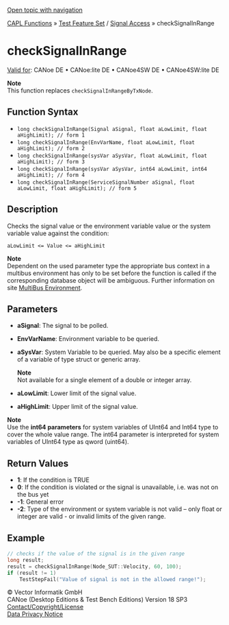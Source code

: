 [Open topic with navigation](../../../../../CANoeDEFamily.htm#Topics/CAPLFunctions/Test/Functions/CAPLfunctionCheckSignalInRange.md)

[CAPL Functions](../../CAPLfunctions.md) » [Test Feature Set](../CAPLfunctionsTFSOverview.md) / [Signal Access](../../SignalAccess/CAPLfunctionsSignalAccessOverview.md) » checkSignalInRange

# checkSignalInRange

[Valid for](../../../Shared/FeatureAvailability.md): CANoe DE • CANoe:lite DE • CANoe4SW DE • CANoe4SW:lite DE

**Note**  
This function replaces `checkSignalInRangeByTxNode`.

## Function Syntax

- `long checkSignalInRange(Signal aSignal, float aLowLimit, float aHighLimit); // form 1`
- `long checkSignalInRange(EnvVarName, float aLowLimit, float aHighLimit); // form 2`
- `long checkSignalInRange(sysVar aSysVar, float aLowLimit, float aHighLimit); // form 3`
- `long checkSignalInRange(sysVar aSysVar, int64 aLowLimit, int64 aHighLimit); // form 4`
- `long checkSignalInRange(ServiceSignalNumber aSignal, float aLowLimit, float aHighLimit); // form 5`

## Description

Checks the signal value or the environment variable value or the system variable value against the condition:

`aLowLimit <= Value <= aHighLimit`

**Note**  
Dependent on the used parameter type the appropriate bus context in a multibus environment has only to be set before the function is called if the corresponding database object will be ambiguous. Further information on site [MultiBus Environment](../../../Shared/CAPL/General/TestMultiBusEnvironment.md).

## Parameters

- **aSignal**: The signal to be polled.
- **EnvVarName**: Environment variable to be queried.
- **aSysVar**: System Variable to be queried. May also be a specific element of a variable of type struct or generic array.

  **Note**  
  Not available for a single element of a double or integer array.

- **aLowLimit**: Lower limit of the signal value.
- **aHighLimit**: Upper limit of the signal value.

**Note**  
Use the **int64 parameters** for system variables of UInt64 and Int64 type to cover the whole value range. The int64 parameter is interpreted for system variables of UInt64 type as qword (uint64).

## Return Values

- **1**: If the condition is TRUE
- **0**: If the condition is violated or the signal is unavailable, i.e. was not on the bus yet
- **-1**: General error
- **-2**: Type of the environment or system variable is not valid – only float or integer are valid - or invalid limits of the given range.

## Example

```c
// checks if the value of the signal is in the given range
long result;
result = checkSignalInRange(Node_SUT::Velocity, 60, 100);
if (result != 1)
    TestStepFail("Value of signal is not in the allowed range!");
```

© Vector Informatik GmbH  
CANoe (Desktop Editions & Test Bench Editions) Version 18 SP3  
[Contact/Copyright/License](../../../Shared/ContactCopyrightLicense.md)  
[Data Privacy Notice](https://www.vector.com/int/en/company/get-info/privacy-policy/)
